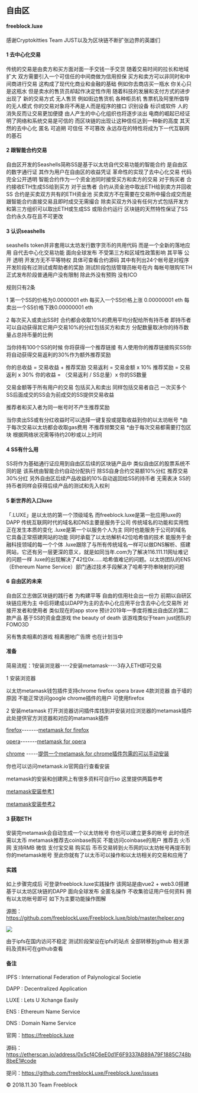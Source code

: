##     				      自由区
####  freeblock.luxe 




感谢Cryptokitties  Team JUST以及为区块链不断扩张边界的英雄们

#### 1 去中心化交易

传统的交易是由卖方和买方面对面一手交钱一手交货 随着交易时间的拉长和地域扩大  双方需要引入一个可信任的中间商做为信用担保   买方和卖方可以非同时和中间商进行交易   这构成了现代化商业和金融的基础 例如你去商店买一瓶水 你关心只是这瓶水  但是卖水的售货员却起作决定性作用    随着科技的发展和支付方式的进步出现了 新的交易方式  无人售货  例如街边售货机 各种柜员机  售票机及阿里所倡导的无人模式    你的交易对象将不再是人而是程序的接口 识别设备  标识或软件   人的消失反而让交易更加便捷   由人产生的中心化组织也将逐步淡出     电商的崛起已经证明了网络和系统交易是可信的   而区块链的出现让这种信任达到一种新的高度     其天然的去中心化  匿名  可追朔  可信任   不可篡改   永远存在的特性将成为下一代互联网的基石



#### 2 跟智能合约交易

自由区开发的Seashells简称SS是基于以太坊自代交易功能的智能合约  是自由区的数字通行证  其作为用户在自由区的收益凭证  革命性的实现了去中心化交易 代码完全公开透明  智能合约作为一个资金池同时接受买方和卖方的交易  对于购买者  合约接收ETH生成SS给到买方   对于出售者 合约从资金池中取出ETH给到卖方并回收SS  合约是买卖双方共有的ETH资金池   买卖双方不在需要在交易所中撮合成交而是跟智能合约直接交易且即时成交无需撮合   除卖买双方外没有任何方式包括开发方和第三方组织可以取出ETH或生成SS 或阻合约运行   区块链的天然特性保证了SS合约永久存在且不可更改



#### 3 认识seashells

seashells token并非套用以太坊发行数字货币的共用代码 而是一个全新的落地应用  自代去中心化交易功能  面向全球发布  不受第三方和区域性政策影响  其平等  公开  透明 开发方无不平等特权  具体可查看合约源码   其中有列出24个帐号是对程序开发阶段有过测试或帮助者的奖励  测试阶段包括管理员帐号在内 每帐号限购1ETH   正式发布阶段普通用户没有限制  除此外没有预购   没有ICO

规则只有2条

1  第一个SS的价格为0.0000001 eth  每买入一个SS价格上涨 0.00000001 eth 每卖出一个SS价格下跌0.00000001 eth

2 每次买入或卖出SS时 合约都会收取10%的费用平均分配给所有持币者   即持币者可以自动获得其它用户交易10%的分红包括买方和卖方  分配数量取决你的持币数量占总持币量的比例

当你持有100个SS的时候 你将获得一个推荐链接  有人使用你的推荐链接购买SS你将自动获得交易返利的30%作为额外推荐奖励

你的总收益 = 交易收益 + 推荐奖励
交易返利 =  交易金额 x 10%
推荐奖励 =  交易返利 x 30%
你的收益 = （交易返利 /  SS总量）x 你的SS数量

交易金额等于所有用户的交易  包括买入和卖出   同样包括交易者自己   一次买多个SS后面成交的SS会为前成交的SS提供交易收益

推荐者和买入者为同一帐号时不产生推荐奖励

当你卖出SS或有分红收益时可以选择一键复投或提取收益到你的以太坊帐号
*由于每次交易以太坊都会收取gas费用  不推荐频繁交易 
*由于每次交易都需要打包区块 根据网络状况需等待约20秒或以上时间



#### 4 SS有什么用

SS将作为基础通行证应用到自由区后续的区块链产品中  类似自由区的股票系统不同的是 该系统由智能合约自动分配执行 除SS自身合约交易额10%分红   推荐交易30%分红   另外自由区后续产品收益的10%自动返回给SS的持币者 无需表决
SS的持币者同样会获得后续产品的测试和先入权利



#### 5 新世界的入口luxe

「.LUXE」是以太坊的第一个顶级域名  而freeblock.luxe是第一批应用luxe的DAPP   传统互联网时代的域名和DNS主要是服务于公司 传统域名的功能和实用性正在发生本质的变化 .luxe是第一个以服务个人为主  同时也能服务于公司的域名 它具备正常搭建网站的功能  同时承载了以太坊解析42位哈希值的技术 能服务于金融科技领域的每一个个体 .luxe跟除了与所有传统域名一样可以做DNS解析、搭建网站，它还有另一层更深的意义，就是如同当年.com为了解决116.111.11网址难记的问题一样  .luxe的出现解决了42位0x……哈希值难记的问题。以太坊团队的ENS（Ethereum Name Service）部门通过技术手段解决了哈希字符串映射的问题



#### 6 自由区的未来

自由区立志做区块链的践行者   为构建平等 自由的信用社会出一份力  前期以自研区块链应用为主  中后将建成以DAPP为主的去中心化应用平台含去中心化交易所  对接开发者和使用者  类似现在的app store   预计2019年一季度将推出自由区的第二款产品  基于SS的资金盘游戏 the beauty of death 该游戏类似于team just团队的FOMO3D

另有售卖相素的游戏  相素圈地广告牌  也在计划当中




#### 准备

简易流程：1安装浏览器----2安装metamask----3存入ETH即可交易

1 安装浏览器

以太坊metamask钱包插件支持chrome firefox opera brave 4款浏览器 由于墙的原因 不能正常访问google chrome插件的用户  可使用firefox

2 安装metamask
打开浏览器访问插件库找到并安装对应浏览器的metamask插件
此处提供官方浏览器和对应的matamask插件

[firefox](https://www.mozilla.org/zh-CN/firefox/)-------[metamask for firefox](https://addons.mozilla.org/zh-CN/firefox/addon/ether-metamask/)

[opera](https://www.opera.com/zh-cn%3EOpera)-------[metamask for opera](https://addons.opera.com/zh-cn/extensions/details/metamask/)

[chrome](https://www.google.cn/chrome) -----[提供一个metamask for chrome插件包需的可以手动安装](https://github.com/freeblockLuxe/Freeblock.luxe/blob/master/metamaskForChrome_v5.0.2.crx)

你也可以访问metamask.io官网自行查看安装

metamask的安装和创建网上有很多资料可自行so 这里提供两篇参考

 [metamask安装参考1](http://www.qukuaiwang.com.cn/news/8841.html) 

 [metamask安装参考2](https://kuaibao.qq.com/s/20180612G1ICQL00?refer=cp_1026)



#### 3 获取ETH

安装完metamask会自动生成一个以太坊帐号  你也可以建立更多的帐号   此时你还需以太币  metamask推荐去coinbase购买   不能访问coinbase的用户  推荐去 火币网  支持RMB 微信 支付宝交易  购买后 币币交易转到火币网的以太坊帐号再提币到你的metamask帐号
至此你就有了以太币可以操作和以太坊相关的交易和应用了



#### 实践

如上步骤完成后  可登录freeblock.luxe实践操作  该网站是由vue2 + web3.0搭建  基于以太坊区块链的DAPP   面向全球发布  全匿名操作  不收集验证用户任何资料  拥有以太坊帐号即可 如下为主要功能操作图解

源图：https://github.com/freeblockLuxe/Freeblock.luxe/blob/master/helper.png


![](https://github.com/freeblockLuxe/Freeblock.luxe/blob/master/helper.png)



由于ipfs在国内访问不稳定 测试阶段架设在ipfs的站点 全部转移到github 相关源码及资料可在github查看



#### 备注

IPFS :  International Federation of Palynological Societie

DAPP :  Decentralized Application

LUXE :  Lets U Xchange Easily

ENS :  Ethereum Name Service

DNS :  Domain Name Service


官网：https://freeblock.luxe

源码：https://etherscan.io/address/0x5cf4C6eE0d1F6F9337AB89A79F1885C748b8beE1#code

提问：https://github.com/freeblockLuxe/Freeblock.luxe/issues


© 2018.11.30 Team Freeblock

